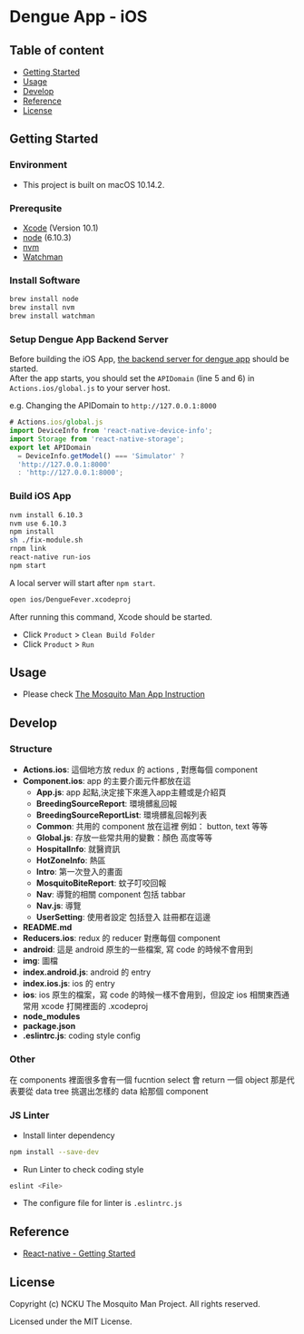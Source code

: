# Dengue App - iOS

## Table of content
* [Getting Started](#sec-1)
* [Usage](#sec-2)
* [Develop](#sec-3)
* [Reference](#sec-4)
* [License](#sec-5)

<a name='sec-1'></a>
## Getting Started

### Environment
* This project is built on macOS 10.14.2.

### Prerequsite
* [Xcode](https://developer.apple.com/xcode/) (Version 10.1)
* [node](https://nodejs.org/en/) (6.10.3)
* [nvm](https://github.com/creationix/nvm)
* [Watchman](https://facebook.github.io/watchman/)

### Install Software

```sh
brew install node
brew install nvm
brew install watchman
```

### Setup Dengue App Backend Server
Before building the iOS App, [the backend server for dengue app](https://github.com/the-mosquito-man/dengue-app-backend-server) should be started.  
After the app starts, you should set the `APIDomain` (line 5 and 6) in `Actions.ios/global.js` to your server host.

e.g. Changing the APIDomain to `http://127.0.0.1:8000`

```js
# Actions.ios/global.js
import DeviceInfo from 'react-native-device-info';
import Storage from 'react-native-storage';
export let APIDomain
  = DeviceInfo.getModel() === 'Simulator' ?
  'http://127.0.0.1:8000'
  : 'http://127.0.0.1:8000';
```

### Build iOS App

```sh
nvm install 6.10.3
nvm use 6.10.3
npm install
sh ./fix-module.sh
rnpm link
react-native run-ios
npm start
```

A local server will start after `npm start`.

```sh
open ios/DengueFever.xcodeproj
```

After running this command, Xcode should be started.

* Click `Product` > `Clean Build Folder`
* Click `Product` > `Run`

<a name='sec-2'></a>
## Usage
* Please check [The Mosquito Man App Instruction](./doc/掌蚊人APP.pdf)


<a name='sec-3'></a>
## Develop

### Structure

* **Actions.ios**: 這個地方放 redux 的 actions , 對應每個 component
* **Component.ios**: app 的主要介面元件都放在這
    * **App.js**: app 起點,決定接下來進入app主體或是介紹頁
    * **BreedingSourceReport**: 環境髒亂回報
    * **BreedingSourceReportList**: 環境髒亂回報列表
    * **Common**: 共用的 component 放在這裡 例如： button, text 等等
    * **Global.js**: 存放一些常共用的變數：顏色 高度等等
    * **HospitalInfo**: 就醫資訊
    * **HotZoneInfo**: 熱區
    * **Intro**: 第一次登入的畫面
    * **MosquitoBiteReport**: 蚊子叮咬回報
    * **Nav**: 導覽的相關 component 包括 tabbar
    * **Nav.js**: 導覽
    * **UserSetting**: 使用者設定 包括登入 註冊都在這邊
* **README.md**
* **Reducers.ios**: redux 的 reducer 對應每個 component
* **android**: 這是 android 原生的一些檔案, 寫 code 的時候不會用到
* **img**: 圖檔
* **index.android.js**: android 的 entry
* **index.ios.js**: ios 的 entry
* **ios**: ios 原生的檔案，寫 code 的時候一樣不會用到，但設定 ios 相關東西通常用 xcode 打開裡面的 .xcodeproj
* **node_modules**
* **package.json**
* **.eslintrc.js**: coding style config

### Other
在 components 裡面很多會有一個 fucntion select 會 return 一個 object  那是代表要從 data tree 挑選出怎樣的 data 給那個 component


### JS Linter 

* Install linter dependency

```sh
npm install --save-dev
```

* Run Linter to check coding style

```sh
eslint <File>
```

* The configure file for linter is `.eslintrc.js`


<a name='sec-4'></a>
## Reference
* [React-native - Getting Started](https://facebook.github.io/react-native/docs/getting-started.html)

<a name='sec-5'></a>
## License
Copyright (c) NCKU The Mosquito Man Project. All rights reserved.

Licensed under the MIT License.
